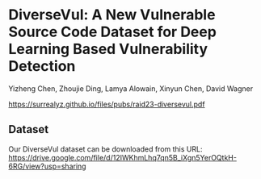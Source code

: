 # DiverseVul: A New Vulnerable Source Code Dataset for Deep Learning Based Vulnerability Detection

Yizheng Chen, Zhoujie Ding, Lamya Alowain, Xinyun Chen, David Wagner

https://surrealyz.github.io/files/pubs/raid23-diversevul.pdf

## Dataset

Our DiverseVul dataset can be downloaded from this URL: https://drive.google.com/file/d/12IWKhmLhq7qn5B_iXgn5YerOQtkH-6RG/view?usp=sharing
